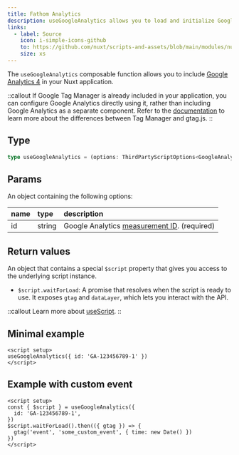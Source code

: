 ```yaml
---
title: Fathom Analytics
description: useGoogleAnalytics allows you to load and initialize Google Analytics in your Nuxt app.
links:
  - label: Source
    icon: i-simple-icons-github
    to: https://github.com/nuxt/scripts-and-assets/blob/main/modules/nuxt-third-party-capital/src/runtime/composables/googleAnalytics.ts
    size: xs
---
```


The `useGoogleAnalytics` composable function allows you to include [Google Analytics 4](https://developers.google.com/analytics/devguides/collection/ga4) in your Nuxt application.

::callout
If Google Tag Manager is already included in your application, you can configure Google Analytics directly using it, rather than including Google Analytics as a separate component. Refer to the [documentation](https://developers.google.com/analytics/devguides/collection/ga4/tag-options#what-is-gtm) to learn more about the differences between Tag Manager and gtag.js.
::

## Type

```ts
type useGoogleAnalytics = (options: ThirdPartyScriptOptions<GoogleAnalyticsOptions, GoogleAnalyticsApi>) => ThirdPartyScriptApi<GoogleAnalyticsApi>
```

## Params

An object containing the following options:

| name | type   | description                     |
|:-----|:-------|:--------------------------------|
| id   | string | Google Analytics [measurement ID](https://support.google.com/analytics/answer/12270356). (required) |

## Return values

An object that contains a special `$script` property that gives you access to the underlying script instance.

- `$script.waitForLoad`: A promise that resolves when the script is ready to use. It exposes `gtag` and `dataLayer`, which lets you interact with the API.

::callout
Learn more about [useScript](https://unhead.unjs.io/usage/composables/use-script).
::

## Minimal example

```vue
<script setup>
useGoogleAnalytics({ id: 'GA-123456789-1' })
</script>
```

## Example with custom event

```vue
<script setup>
const { $script } = useGoogleAnalytics({
  id: 'GA-123456789-1',
})
$script.waitForLoad().then(({ gtag }) => {
  gtag('event', 'some_custom_event', { time: new Date() })
})
</script>
```
